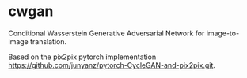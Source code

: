 # cwgan
Conditional Wasserstein Generative Adversarial Network for image-to-image translation.

Based on the pix2pix pytorch implementation https://github.com/junyanz/pytorch-CycleGAN-and-pix2pix.git.
